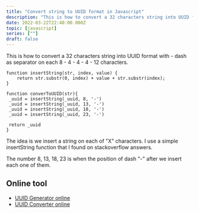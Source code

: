 ```yaml
---
title: "Convert string to UUID format in Javascript"
description: "This is how to convert a 32 characters string into UUID format with - dash as separator on each 8 - 4 - 4 - 4 - 12 characters."
date: 2022-03-22T22:40:00.000Z
topic: [javascript]
series: [""]
draft: false
---
```

This is how to convert a 32 characters string into UUID format with - dash as separator on each 8 - 4 - 4 - 4 - 12 characters.

```
function insertString(str, index, value) {
    return str.substr(0, index) + value + str.substr(index);
}

function converToUUID(str){
 _uuid = insertString(_uuid, 8, '-')
 _uuid = insertString(_uuid, 13, '-')
 _uuid = insertString(_uuid, 18, '-')
 _uuid = insertString(_uuid, 23, '-')
 
 return _uuid
}
```

The idea is we insert a string on each of "X" characters. I use a simple insertString function that I found on stackoverflow answers.

The number 8, 13, 18, 23 is when the position of dash "-" after we insert each one of them.

## Online tool
- [UUID Generator online](https://toolboxfordev.com/uuid-generator)
- [UUID Converter online](https://toolboxfordev.com/uuid-converter)

